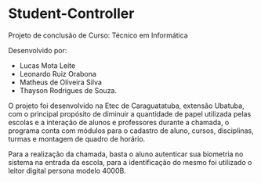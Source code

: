 # Student-Controller
Projeto de conclusão de Curso: Técnico em Informática

Desenvolvido por:
* Lucas Mota Leite 
* Leonardo Ruiz Orabona 
* Matheus de Oliveira Silva 
* Thayson Rodrigues de Souza.

O projeto foi desenvolvido na Etec de Caraguatatuba, extensão Ubatuba, com o principal propósito de diminuir a quantidade de papel utilizada pelas escolas e a interação de alunos e professores durante a chamada, o programa conta com módulos para o cadastro de aluno, cursos, disciplinas, turmas e montagem de quadro de horário.

Para a realização da chamada, basta o aluno autenticar sua biometria no sistema na entrada da escola, para a identificação do mesmo foi utilizado o leitor digital persona modelo 4000B.
